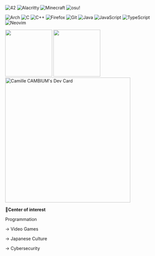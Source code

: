 ![42](https://a11ybadges.com/badge?logo=42)
![Alacritty](https://a11ybadges.com/badge?logo=alacritty)
![Minecraft](https://a11ybadges.com/badge?logo=minecraft)
![osu!](https://a11ybadges.com/badge?logo=osu)

![Arch](https://img.shields.io/badge/Arch%20Linux-1793D1?logo=arch-linux&logoColor=fff&style=for-the-badge)
![C](https://img.shields.io/badge/c-%2300599C.svg?style=for-the-badge&logo=c&logoColor=white)
![C++](https://img.shields.io/badge/c++-%2300599C.svg?style=for-the-badge&logo=c%2B%2B&logoColor=white)
![Firefox](https://img.shields.io/badge/Firefox-FF7139?style=for-the-badge&logo=Firefox-Browser&logoColor=white)
![Git](https://img.shields.io/badge/git-%23F05033.svg?style=for-the-badge&logo=git&logoColor=white)
![Java](https://img.shields.io/badge/java-%23ED8B00.svg?style=for-the-badge&logo=openjdk&logoColor=white)
![JavaScript](https://img.shields.io/badge/javascript-%23323330.svg?style=for-the-badge&logo=javascript&logoColor=%23F7DF1E)
![TypeScript](https://img.shields.io/badge/typescript-%23007ACC.svg?style=for-the-badge&logo=typescript&logoColor=white)
![Neovim](https://img.shields.io/badge/NeoVim-%2357A143.svg?&style=for-the-badge&logo=neovim&logoColor=white)

<img src="https://github-readme-stats.vercel.app/api?username=RoyaLProg&show_icons=true&theme=gotham&?count_private=true&include_all_commits=true" length="100" height="150"></img>
<img src="https://github-readme-stats.vercel.app/api/top-langs/?username=RoyaLProg&layout=compact&theme=gotham" length="100" height="150"></img>
<a href="https://app.daily.dev/royalprog"><img src="https://api.daily.dev/devcards/v2/wVPL3DBmRuPwWDXsWcF7g.png?type=wide&r=13a" width="400" alt="Camille CAMBIUM's Dev Card"/></a>

🚩**Center of interest**

 Programmation

->  Video Games

->  Japanese Culture 

->  Cybersecurity
